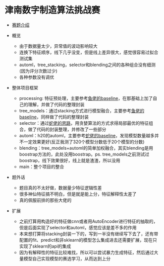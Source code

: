 # **津南数字制造算法挑战赛**

- [赛题介绍](https://tianchi.aliyun.com/competition/entrance/231695/introduction)
- 概览
  - 由于数据量太少，异常值的波动影响较大
  - 连换下特征顺序，线下几乎没变，但是线上差异很大，感觉很容易过拟合测试集
  - automl，tree_stacking，selector和blending之间的各种组合没有细测(因为评分次数过少)
  - 各种参数没有调优

- 整体项目框架
  - processing: 特征预处理，主要参考[鱼佬的baseline](https://tianchi.aliyun.com/notebook-ai/detail?postId=41822)，在那基础上加了自己的理解，并做了代码的整理封装
  - tree_models：通过stacking方式进行模型融合，主要参考[鱼佬的baseline](https://tianchi.aliyun.com/notebook-ai/detail?postId=41822)，同样做了代码的整理封装
  - selector：通过[蛇佬的思路](https://github.com/luoda888/tianchi-diabetes-top12)，用贪婪算法的方式求得局部最优的特征组合，做了代码的封装整理，并修改了一些部分
  - automl：h20的automl，主要参考[蛇佬的baseline](https://tianchi.aliyun.com/notebook-ai/detail?postId=43185)，发现模型数量越多并不一定效果更好(反正我测了320个模型分数低于20个模型的分数)
  - blending：tree_models+automl的简单加权融合，其实blending是用boostrap方法的，此处没用boostrap。ps. tree_models之前测试过boostrap，线下效果很好，线上就是渣渣，所以没用
  - main：整个项目的整合
- 题外话
  - 题目真的不太好做，数据量少特征逻辑性差
  - 很多神仙特征搞不明白，但是就是能上分，特征解释性太差了
  - 真的佩服前排的那些大佬的
- 扩展
  - 之前打算用构造好的特征做cnn或者用AutoEncoder进行特征的抽取的，但是后面实现了selector和automl，感觉应该是差不多的作用
  - 本来想打算将stacking封装一下的，写到一半没有继续写下去了，还有带配置的fit、predict和非sklearn的模型怎么集成进去还需要扩展，现在只实现了sklearn的api的集成
  - 因为有解释性的特征比较难找，所以可以尝试暴力生成特征，然后通过大量模型自己实现模型的赛选学习，从而达到上分